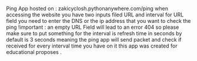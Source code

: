 Ping App hosted on : zakicyclosh.pythonanywhere.com/ping
when accessing the website you have two inputs filed URL and interval 
for URL field you need to enter the DNS or the ip address that you want to check the ping
!important : an empty URL Field will lead to an error 404 so please make sure to put something
for the interval is refresh time in seconds by default is 3 seconds meaning the ping app will send packet and check if received for every interval time you have on it 
this app was created for educational proposes .
